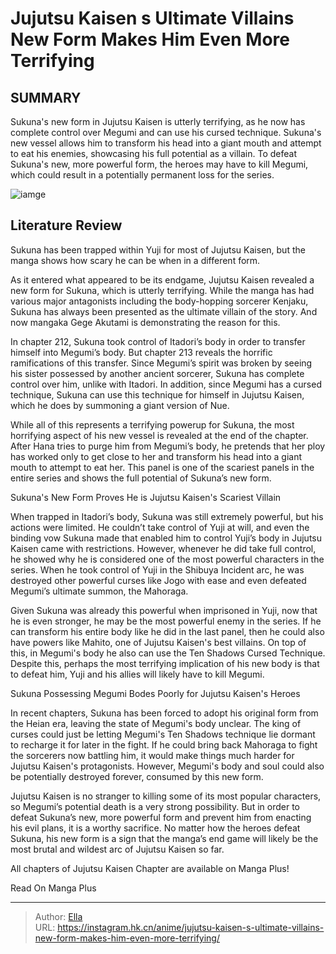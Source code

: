 # Jujutsu Kaisen s Ultimate Villains New Form Makes Him Even More Terrifying


## SUMMARY 



  Sukuna&#39;s new form in Jujutsu Kaisen is utterly terrifying, as he now has complete control over Megumi and can use his cursed technique.   Sukuna&#39;s new vessel allows him to transform his head into a giant mouth and attempt to eat his enemies, showcasing his full potential as a villain.   To defeat Sukuna&#39;s new, more powerful form, the heroes may have to kill Megumi, which could result in a potentially permanent loss for the series.  

![iamge](https://static1.srcdn.com/wordpress/wp-content/uploads/2023/02/sukuna-and-megumi-from-jujutsu-kaisen.jpg)

## Literature Review

Sukuna has been trapped within Yuji for most of Jujutsu Kaisen, but the manga shows how scary he can be when in a different form.




As it entered what appeared to be its endgame, Jujutsu Kaisen revealed a new form for Sukuna, which is utterly terrifying. While the manga has had various major antagonists including the body-hopping sorcerer Kenjaku, Sukuna has always been presented as the ultimate villain of the story. And now mangaka Gege Akutami is demonstrating the reason for this.




In chapter 212, Sukuna took control of Itadori’s body in order to transfer himself into Megumi’s body. But chapter 213 reveals the horrific ramifications of this transfer. Since Megumi’s spirit was broken by seeing his sister possessed by another ancient sorcerer, Sukuna has complete control over him, unlike with Itadori. In addition, since Megumi has a cursed technique, Sukuna can use this technique for himself in Jujutsu Kaisen, which he does by summoning a giant version of Nue.

          

While all of this represents a terrifying powerup for Sukuna, the most horrifying aspect of his new vessel is revealed at the end of the chapter. After Hana tries to purge him from Megumi’s body, he pretends that her ploy has worked only to get close to her and transform his head into a giant mouth to attempt to eat her. This panel is one of the scariest panels in the entire series and shows the full potential of Sukuna’s new form.





 Sukuna&#39;s New Form Proves He is Jujutsu Kaisen&#39;s Scariest Villain 
          

When trapped in Itadori’s body, Sukuna was still extremely powerful, but his actions were limited. He couldn’t take control of Yuji at will, and even the binding vow Sukuna made that enabled him to control Yuji’s body in Jujutsu Kaisen came with restrictions. However, whenever he did take full control, he showed why he is considered one of the most powerful characters in the series. When he took control of Yuji in the Shibuya Incident arc, he was destroyed other powerful curses like Jogo with ease and even defeated Megumi’s ultimate summon, the Mahoraga.

Given Sukuna was already this powerful when imprisoned in Yuji, now that he is even stronger, he may be the most powerful enemy in the series. If he can transform his entire body like he did in the last panel, then he could also have powers like Mahito, one of Jujutsu Kaisen&#39;s best villains. On top of this, in Megumi&#39;s body he also can use the Ten Shadows Cursed Technique. Despite this, perhaps the most terrifying implication of his new body is that to defeat him, Yuji and his allies will likely have to kill Megumi.






 Sukuna Possessing Megumi Bodes Poorly for Jujutsu Kaisen&#39;s Heroes 
          

In recent chapters, Sukuna has been forced to adopt his original form from the Heian era, leaving the state of Megumi&#39;s body unclear. The king of curses could just be letting Megumi&#39;s Ten Shadows technique lie dormant to recharge it for later in the fight. If he could bring back Mahoraga to fight the sorcerers now battling him, it would make things much harder for Jujutsu Kaisen&#39;s protagonists. However, Megumi&#39;s body and soul could also be potentially destroyed forever, consumed by this new form.

Jujutsu Kaisen is no stranger to killing some of its most popular characters, so Megumi’s potential death is a very strong possibility. But in order to defeat Sukuna’s new, more powerful form and prevent him from enacting his evil plans, it is a worthy sacrifice. No matter how the heroes defeat Sukuna, his new form is a sign that the manga’s end game will likely be the most brutal and wildest arc of Jujutsu Kaisen so far.




All chapters of Jujutsu Kaisen Chapter are available on Manga Plus!

Read On Manga Plus



---

> Author: [Ella](https://instagram.hk.cn/)  
> URL: https://instagram.hk.cn/anime/jujutsu-kaisen-s-ultimate-villains-new-form-makes-him-even-more-terrifying/  

